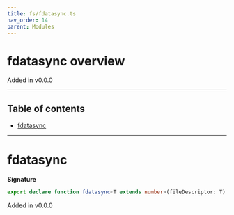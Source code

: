 ```yaml
---
title: fs/fdatasync.ts
nav_order: 14
parent: Modules
---
```


# fdatasync overview

Added in v0.0.0

---

<h2 class="text-delta">Table of contents</h2>

- [fdatasync](#fdatasync)

---

# fdatasync

**Signature**

```ts
export declare function fdatasync<T extends number>(fileDescriptor: T)
```

Added in v0.0.0

